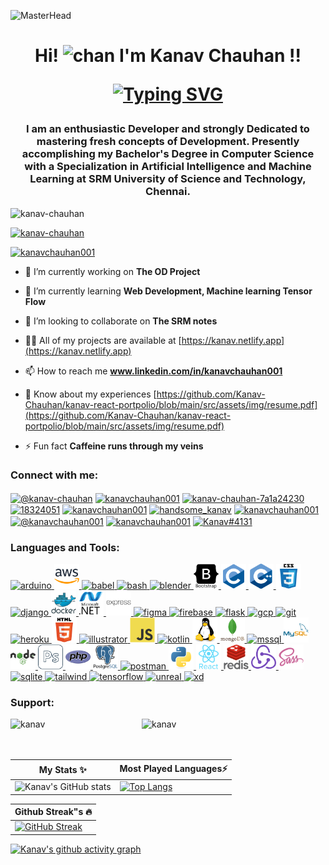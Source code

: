 ![MasterHead](https://camo.githubusercontent.com/https://media.giphy.com/media/v1.Y2lkPTc5MGI3NjExN3EzdGNjdWdkZzF2eDE1MnB2Zm9md2VyZmd3YmJ0a2Nvc21hMWk4MCZlcD12MV9pbnRlcm5hbF9naWZfYnlfaWQmY3Q9Zw/vsOO6VC2WXI51R2ERM/giphy.gif)
<h1 align="center"> Hi! <img  src="https://media.tenor.com/eT_e-q0D5xoAAAAi/long-livethe-blob-sunglasses.gif" alt="chan" width="30px" height="30px"> I'm Kanav Chauhan !!

[![Typing SVG](<https://readme-typing-svg.herokuapp.com?font=Montserrat&color=%246333F5&vCenter=true&lines=A+B.Tech+CSE+Student+at+SRM+University.;A+Full+Stack+Web+Developer.;A+Tech+Enthusiast>)](https://git.io/typing-svg)

</h1>
<h3 align="center">I am an enthusiastic Developer and strongly Dedicated to mastering fresh concepts of Development. Presently accomplishing my Bachelor's Degree in Computer Science with a Specialization in Artificial Intelligence and Machine Learning at SRM University of Science and Technology, Chennai.</h3>



<p align="left"> <img src="https://komarev.com/ghpvc/?username=kanav-chauhan&label=Profile%20views&color=0e75b6&style=flat" alt="kanav-chauhan" /> </p>

<p align="left"> <a href="https://github.com/ryo-ma/github-profile-trophy"><img src="https://github-profile-trophy.vercel.app/?username=kanav-chauhan&theme=radical" alt="kanav-chauhan" /></a> </p>

<p align="left"> <a href="https://twitter.com/kanavchauhan001" target="blank"><img src="https://img.shields.io/twitter/follow/kanavchauhan001?logo=twitter&style=for-the-badge" alt="kanavchauhan001" /></a> </p>

- 🔭 I’m currently working on **The OD Project**

- 🌱 I’m currently learning **Web Development, Machine learning Tensor Flow**

- 👯 I’m looking to collaborate on **The SRM notes**

- 👨‍💻 All of my projects are available at [https://kanav.netlify.app](https://kanav.netlify.app)

- 📫 How to reach me **www.linkedin.com/in/kanavchauhan001**

- 📄 Know about my experiences [https://github.com/Kanav-Chauhan/kanav-react-portpolio/blob/main/src/assets/img/resume.pdf](https://github.com/Kanav-Chauhan/kanav-react-portpolio/blob/main/src/assets/img/resume.pdf)

- ⚡ Fun fact **Caffeine runs through my veins**

<h3 align="left">Connect with me:</h3>
<p align="left">
<a href="https://codepen.io/@kanav-chauhan" target="blank"><img align="center" src="https://raw.githubusercontent.com/rahuldkjain/github-profile-readme-generator/master/src/images/icons/Social/codepen.svg" alt="@kanav-chauhan" height="30" width="40" /></a>
<a href="https://twitter.com/kanavchauhan001" target="blank"><img align="center" src="https://raw.githubusercontent.com/rahuldkjain/github-profile-readme-generator/master/src/images/icons/Social/twitter.svg" alt="kanavchauhan001" height="30" width="40" /></a>
<a href="www.linkedin.com/in/kanavchauhan001" target="blank"><img align="center" src="https://raw.githubusercontent.com/rahuldkjain/github-profile-readme-generator/master/src/images/icons/Social/linked-in-alt.svg" alt="kanav-chauhan-7a1a24230" height="30" width="40" /></a>
<a href="https://stackoverflow.com/users/18324051" target="blank"><img align="center" src="https://raw.githubusercontent.com/rahuldkjain/github-profile-readme-generator/master/src/images/icons/Social/stack-overflow.svg" alt="18324051" height="30" width="40" /></a>
<a href="https://codesandbox.com/kanavchauhan001" target="blank"><img align="center" src="https://raw.githubusercontent.com/rahuldkjain/github-profile-readme-generator/master/src/images/icons/Social/codesandbox.svg" alt="kanavchauhan001" height="30" width="40" /></a>
<a href="https://instagram.com/kanavchauhan001" target="blank"><img align="center" src="https://raw.githubusercontent.com/rahuldkjain/github-profile-readme-generator/master/src/images/icons/Social/instagram.svg" alt="handsome_kanav" height="30" width="40" /></a>
<a href="https://dribbble.com/kanavchauhan001" target="blank"><img align="center" src="https://raw.githubusercontent.com/rahuldkjain/github-profile-readme-generator/master/src/images/icons/Social/dribbble.svg" alt="kanavchauhan001" height="30" width="40" /></a>
<a href="https://www.youtube.com/c/@kanavchauhan001" target="blank"><img align="center" src="https://raw.githubusercontent.com/rahuldkjain/github-profile-readme-generator/master/src/images/icons/Social/youtube.svg" alt="@kanavchauhan001" height="30" width="40" /></a>
<a href="https://auth.geeksforgeeks.org/user/kanavchauhan001" target="blank"><img align="center" src="https://raw.githubusercontent.com/rahuldkjain/github-profile-readme-generator/master/src/images/icons/Social/geeks-for-geeks.svg" alt="kanavchauhan001" height="30" width="40" /></a>
<a href="https://discord.gg/Kanav#4131" target="blank"><img align="center" src="https://raw.githubusercontent.com/rahuldkjain/github-profile-readme-generator/master/src/images/icons/Social/discord.svg" alt="Kanav#4131" height="30" width="40" /></a>
</p>

<h3 align="left">Languages and Tools:</h3>
<p align="left"> <a href="https://www.arduino.cc/" target="_blank" rel="noreferrer"> <img src="https://cdn.worldvectorlogo.com/logos/arduino-1.svg" alt="arduino" width="40" height="40"/> </a> <a href="https://aws.amazon.com" target="_blank" rel="noreferrer"> <img src="https://raw.githubusercontent.com/devicons/devicon/master/icons/amazonwebservices/amazonwebservices-original-wordmark.svg" alt="aws" width="40" height="40"/> </a> <a href="https://babeljs.io/" target="_blank" rel="noreferrer"> <img src="https://www.vectorlogo.zone/logos/babeljs/babeljs-icon.svg" alt="babel" width="40" height="40"/> </a> <a href="https://www.gnu.org/software/bash/" target="_blank" rel="noreferrer"> <img src="https://www.vectorlogo.zone/logos/gnu_bash/gnu_bash-icon.svg" alt="bash" width="40" height="40"/> </a> <a href="https://www.blender.org/" target="_blank" rel="noreferrer"> <img src="https://download.blender.org/branding/community/blender_community_badge_white.svg" alt="blender" width="40" height="40"/> </a> <a href="https://getbootstrap.com" target="_blank" rel="noreferrer"> <img src="https://raw.githubusercontent.com/devicons/devicon/master/icons/bootstrap/bootstrap-plain-wordmark.svg" alt="bootstrap" width="40" height="40"/> </a> <a href="https://www.cprogramming.com/" target="_blank" rel="noreferrer"> <img src="https://raw.githubusercontent.com/devicons/devicon/master/icons/c/c-original.svg" alt="c" width="40" height="40"/> </a> <a href="https://www.w3schools.com/cpp/" target="_blank" rel="noreferrer"> <img src="https://raw.githubusercontent.com/devicons/devicon/master/icons/cplusplus/cplusplus-original.svg" alt="cplusplus" width="40" height="40"/> </a> <a href="https://www.w3schools.com/css/" target="_blank" rel="noreferrer"> <img src="https://raw.githubusercontent.com/devicons/devicon/master/icons/css3/css3-original-wordmark.svg" alt="css3" width="40" height="40"/> </a> <a href="https://www.djangoproject.com/" target="_blank" rel="noreferrer"> <img src="https://cdn.worldvectorlogo.com/logos/django.svg" alt="django" width="40" height="40"/> </a> <a href="https://www.docker.com/" target="_blank" rel="noreferrer"> <img src="https://raw.githubusercontent.com/devicons/devicon/master/icons/docker/docker-original-wordmark.svg" alt="docker" width="40" height="40"/> </a> <a href="https://dotnet.microsoft.com/" target="_blank" rel="noreferrer"> <img src="https://raw.githubusercontent.com/devicons/devicon/master/icons/dot-net/dot-net-original-wordmark.svg" alt="dotnet" width="40" height="40"/> </a> <a href="https://expressjs.com" target="_blank" rel="noreferrer"> <img src="https://raw.githubusercontent.com/devicons/devicon/master/icons/express/express-original-wordmark.svg" alt="express" width="40" height="40"/> </a> <a href="https://www.figma.com/" target="_blank" rel="noreferrer"> <img src="https://www.vectorlogo.zone/logos/figma/figma-icon.svg" alt="figma" width="40" height="40"/> </a> <a href="https://firebase.google.com/" target="_blank" rel="noreferrer"> <img src="https://www.vectorlogo.zone/logos/firebase/firebase-icon.svg" alt="firebase" width="40" height="40"/> </a> <a href="https://flask.palletsprojects.com/" target="_blank" rel="noreferrer"> <img src="https://www.vectorlogo.zone/logos/pocoo_flask/pocoo_flask-icon.svg" alt="flask" width="40" height="40"/> </a> <a href="https://cloud.google.com" target="_blank" rel="noreferrer"> <img src="https://www.vectorlogo.zone/logos/google_cloud/google_cloud-icon.svg" alt="gcp" width="40" height="40"/> </a> <a href="https://git-scm.com/" target="_blank" rel="noreferrer"> <img src="https://www.vectorlogo.zone/logos/git-scm/git-scm-icon.svg" alt="git" width="40" height="40"/> </a> <a href="https://heroku.com" target="_blank" rel="noreferrer"> <img src="https://www.vectorlogo.zone/logos/heroku/heroku-icon.svg" alt="heroku" width="40" height="40"/> </a> <a href="https://www.w3.org/html/" target="_blank" rel="noreferrer"> <img src="https://raw.githubusercontent.com/devicons/devicon/master/icons/html5/html5-original-wordmark.svg" alt="html5" width="40" height="40"/> </a> <a href="https://www.adobe.com/in/products/illustrator.html" target="_blank" rel="noreferrer"> <img src="https://www.vectorlogo.zone/logos/adobe_illustrator/adobe_illustrator-icon.svg" alt="illustrator" width="40" height="40"/> </a> <a href="https://developer.mozilla.org/en-US/docs/Web/JavaScript" target="_blank" rel="noreferrer"> <img src="https://raw.githubusercontent.com/devicons/devicon/master/icons/javascript/javascript-original.svg" alt="javascript" width="40" height="40"/> </a> <a href="https://kotlinlang.org" target="_blank" rel="noreferrer"> <img src="https://www.vectorlogo.zone/logos/kotlinlang/kotlinlang-icon.svg" alt="kotlin" width="40" height="40"/> </a> <a href="https://www.linux.org/" target="_blank" rel="noreferrer"> <img src="https://raw.githubusercontent.com/devicons/devicon/master/icons/linux/linux-original.svg" alt="linux" width="40" height="40"/> </a> <a href="https://www.mongodb.com/" target="_blank" rel="noreferrer"> <img src="https://raw.githubusercontent.com/devicons/devicon/master/icons/mongodb/mongodb-original-wordmark.svg" alt="mongodb" width="40" height="40"/> </a> <a href="https://www.microsoft.com/en-us/sql-server" target="_blank" rel="noreferrer"> <img src="https://www.svgrepo.com/show/303229/microsoft-sql-server-logo.svg" alt="mssql" width="40" height="40"/> </a> <a href="https://www.mysql.com/" target="_blank" rel="noreferrer"> <img src="https://raw.githubusercontent.com/devicons/devicon/master/icons/mysql/mysql-original-wordmark.svg" alt="mysql" width="40" height="40"/> </a> <a href="https://nodejs.org" target="_blank" rel="noreferrer"> <img src="https://raw.githubusercontent.com/devicons/devicon/master/icons/nodejs/nodejs-original-wordmark.svg" alt="nodejs" width="40" height="40"/> </a> <a href="https://www.photoshop.com/en" target="_blank" rel="noreferrer"> <img src="https://raw.githubusercontent.com/devicons/devicon/master/icons/photoshop/photoshop-line.svg" alt="photoshop" width="40" height="40"/> </a> <a href="https://www.php.net" target="_blank" rel="noreferrer"> <img src="https://raw.githubusercontent.com/devicons/devicon/master/icons/php/php-original.svg" alt="php" width="40" height="40"/> </a> <a href="https://www.postgresql.org" target="_blank" rel="noreferrer"> <img src="https://raw.githubusercontent.com/devicons/devicon/master/icons/postgresql/postgresql-original-wordmark.svg" alt="postgresql" width="40" height="40"/> </a> <a href="https://postman.com" target="_blank" rel="noreferrer"> <img src="https://www.vectorlogo.zone/logos/getpostman/getpostman-icon.svg" alt="postman" width="40" height="40"/> </a> <a href="https://www.python.org" target="_blank" rel="noreferrer"> <img src="https://raw.githubusercontent.com/devicons/devicon/master/icons/python/python-original.svg" alt="python" width="40" height="40"/> </a> <a href="https://reactjs.org/" target="_blank" rel="noreferrer"> <img src="https://raw.githubusercontent.com/devicons/devicon/master/icons/react/react-original-wordmark.svg" alt="react" width="40" height="40"/> </a> <a href="https://redis.io" target="_blank" rel="noreferrer"> <img src="https://raw.githubusercontent.com/devicons/devicon/master/icons/redis/redis-original-wordmark.svg" alt="redis" width="40" height="40"/> </a> <a href="https://redux.js.org" target="_blank" rel="noreferrer"> <img src="https://raw.githubusercontent.com/devicons/devicon/master/icons/redux/redux-original.svg" alt="redux" width="40" height="40"/> </a> <a href="https://sass-lang.com" target="_blank" rel="noreferrer"> <img src="https://raw.githubusercontent.com/devicons/devicon/master/icons/sass/sass-original.svg" alt="sass" width="40" height="40"/> </a> <a href="https://www.sqlite.org/" target="_blank" rel="noreferrer"> <img src="https://www.vectorlogo.zone/logos/sqlite/sqlite-icon.svg" alt="sqlite" width="40" height="40"/> </a> <a href="https://tailwindcss.com/" target="_blank" rel="noreferrer"> <img src="https://www.vectorlogo.zone/logos/tailwindcss/tailwindcss-icon.svg" alt="tailwind" width="40" height="40"/> </a> <a href="https://www.tensorflow.org" target="_blank" rel="noreferrer"> <img src="https://www.vectorlogo.zone/logos/tensorflow/tensorflow-icon.svg" alt="tensorflow" width="40" height="40"/> </a> <a href="https://unrealengine.com/" target="_blank" rel="noreferrer"> <img src="https://raw.githubusercontent.com/kenangundogan/fontisto/036b7eca71aab1bef8e6a0518f7329f13ed62f6b/icons/svg/brand/unreal-engine.svg" alt="unreal" width="40" height="40"/> </a> <a href="https://www.adobe.com/products/xd.html" target="_blank" rel="noreferrer"> <img src="https://cdn.worldvectorlogo.com/logos/adobe-xd.svg" alt="xd" width="40" height="40"/> </a> </p>

<h3 align="left">Support:</h3>
<p><a href="https://www.buymeacoffee.com/kanav"> <img align="left" src="https://cdn.buymeacoffee.com/buttons/v2/default-yellow.png" height="50" width="210" alt="kanav" /></a><a href="https://ko-fi.com/kanav"> <img align="left" src="https://cdn.ko-fi.com/cdn/kofi3.png?v=3" height="50" width="210" alt="kanav" /></a></p><br><br>

<br>

| My Stats ✨                                                                                               | Most Played Languages⚡                                                                                                                |
| ------------------------------------------------------------------------------------------------------------------------ | ------------------------------------------------------------------------------------------------------------------------------------------------------- |
| ![Kanav's GitHub stats](https://github-readme-stats.vercel.app/api?username=Kanav-Chauhan&show_icons=true&theme=radical) | [![Top Langs](https://github-readme-stats.vercel.app/api/top-langs/?username=Kanav-Chauhan&layout=compact&theme=radical)](https://github.com/Kanav-Chauhan) |

| Github Streak"s 🔥
| ------------------------------------------------------------------------------------------------------------------------------------ |
| [![GitHub Streak](https://github-readme-streak-stats.herokuapp.com/?user=Kanav-Chauhan&theme=radical)](https://github.com/Kanav-Chauhan) | 
  
  [![Kanav's github activity graph](https://github-readme-activity-graph.cyclic.app/graph?username=Kanav-Chauhan&theme=tokyo-night)](https://github.com/Kanav-Chauhan/github-readme-activity-graph)
